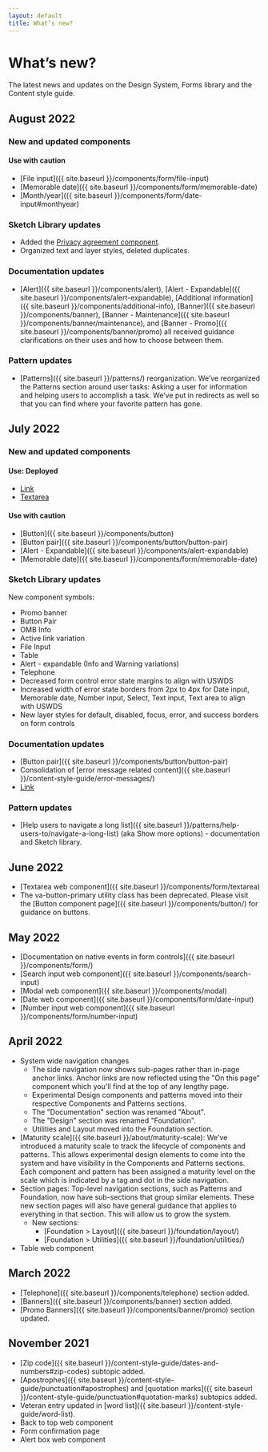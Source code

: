 ```yaml
---
layout: default
title: What’s new?
---
```


# What’s new?

<div class="va-introtext">
  The latest news and updates on the Design System, Forms library and the Content style guide.
</div>

## August 2022

### New and updated components

#### Use with caution

* [File input]({{ site.baseurl }}/components/form/file-input)
* [Memorable date]({{ site.baseurl }}/components/form/memorable-date)
* [Month/year]({{ site.baseurl }}/components/form/date-input#monthyear)

### Sketch Library updates

* Added the [Privacy agreement component](https://www.sketch.com/s/610156b6-f281-4497-81f3-64454fc72156/symbols?g=Privacy%2520agreement).
* Organized text and layer styles, deleted duplicates.

### Documentation updates

* [Alert]({{ site.baseurl }}/components/alert), [Alert - Expandable]({{ site.baseurl }}/components/alert-expandable), [Additional information]({{ site.baseurl }}/components/additional-info), [Banner]({{ site.baseurl }}/components/banner), [Banner - Maintenance]({{ site.baseurl }}/components/banner/maintenance), and [Banner - Promo]({{ site.baseurl }}/components/banner/promo) all received guidance clarifications on their uses and how to choose between them.

### Pattern updates

* [Patterns]({{ site.baseurl }}/patterns/) reorganization. We’ve reorganized the Patterns section around user tasks: Asking a user for information and helping users to accomplish a task. We’ve put in redirects as well so that you can find where your favorite pattern has gone.

## July 2022

### New and updated components
#### Use: Deployed
* [Link]({{site.baseurl}}/components/link)
* [Textarea]({{site.baseurl}}/components/form/textarea)

#### Use with caution

- [Button]({{ site.baseurl }}/components/button)
- [Button pair]({{ site.baseurl }}/components/button/button-pair)
- [Alert - Expandable]({{ site.baseurl }}/components/alert-expandable)
- [Memorable date]({{ site.baseurl }}/components/form/memorable-date)

### Sketch Library updates

New component symbols:
* Promo banner
* Button Pair
* OMB Info 
* Active link variation 
* File Input
* Table
* Alert - expandable (Info and Warning variations)
* Telephone 
* Decreased form control error state margins to align with USWDS
* Increased width of error state borders from 2px to 4px for Date input, Memorable date, Number input, Select, Text input, Text area to align with USWDS
* New layer styles for default, disabled, focus, error, and success borders on form controls

### Documentation updates

* [Button pair]({{ site.baseurl }}/components/button/button-pair)
* Consolidation of [error message related content]({{ site.baseurl }}/content-style-guide/error-messages/)
* [Link]({{site.baseurl}}/components/link)

### Pattern updates

* [Help users to navigate a long list]({{ site.baseurl }}/patterns/help-users-to/navigate-a-long-list) (aka Show more options) - documentation and Sketch library.

## June 2022

- [Textarea web component]({{ site.baseurl }}/components/form/textarea)
- The va-button-primary utility class has been deprecated. Please visit the [Button component page]({{ site.baseurl }}/components/button/) for guidance on buttons.

## May 2022

- [Documentation on native events in form controls]({{ site.baseurl }}/components/form/)
- [Search input web component]({{ site.baseurl }}/components/search-input)
- [Modal web component]({{ site.baseurl }}/components/modal)
- [Date web component]({{ site.baseurl }}/components/form/date-input)
- [Number input web component]({{ site.baseurl }}/components/form/number-input)

## April 2022

- System wide navigation changes
  - The side navigation now shows sub-pages rather than in-page anchor links. Anchor links are now reflected using the "On this page" component which you'll find at the top of any lengthy page.
  - Experimental Design components and patterns moved into their respective Components and Patterns sections.
  - The "Documentation" section was renamed "About".
  - The "Design" section was renamed "Foundation".
  - Utilities and Layout moved into the Foundation section.
- [Maturity scale]({{ site.baseurl }}/about/maturity-scale): We've introduced a maturity scale to track the lifecycle of components and patterns. This allows experimental design elements to come into the system and have visibility in the Components and Patterns sections. Each component and pattern has been assigned a maturity level on the scale which is indicated by a tag and dot in the side navigation.
- Section pages: Top-level navigation sections, such as Patterns and Foundation, now have sub-sections that group similar elements. These new section pages will also have general guidance that applies to everything in that section. This will allow us to grow the system. 
  - New sections:
    - [Foundation > Layout]({{ site.baseurl }}/foundation/layout/) 
    - [Foundation > Utilities]({{ site.baseurl }}/foundation/utilities/) 
- Table web component

## March 2022

- [Telephone]({{ site.baseurl }}/components/telephone) section added. 
- [Banners]({{ site.baseurl }}/components/banner) section added.
- [Promo Banners]({{ site.baseurl }}/components/banner/promo) section updated.

## November 2021

- [Zip code]({{ site.baseurl }}/content-style-guide/dates-and-numbers#zip-codes) subtopic added. 
- [Apostrophes]({{ site.baseurl }}/content-style-guide/punctuation#apostrophes) and [quotation marks]({{ site.baseurl }}/content-style-guide/punctuation#quotation-marks) subtopics added.
- Veteran entry updated in [word list]({{ site.baseurl }}/content-style-guide/word-list).
- Back to top web component
- Form confirmation page
- Alert box web component